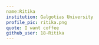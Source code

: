 ```yaml
---
name:Ritika
institution: Galgotias University
profile_pic: ritika.png
quote: I want coffee
github_user: 18-Ritika
---
```

